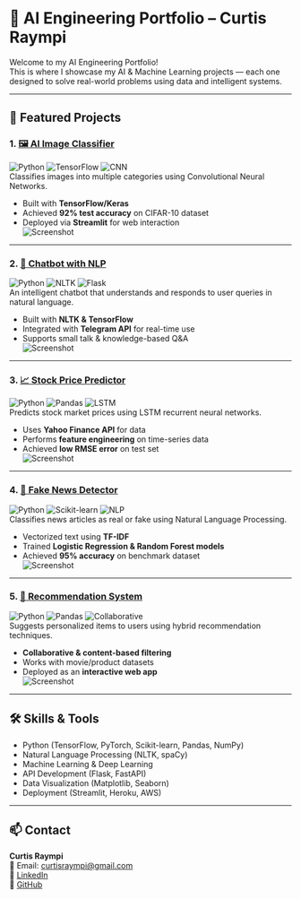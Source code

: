 # 🌟 AI Engineering Portfolio – Curtis Raympi

Welcome to my AI Engineering Portfolio!  
This is where I showcase my AI & Machine Learning projects — each one designed to solve real-world problems using data and intelligent systems.

---

## 🚀 Featured Projects

### 1. [🖼 AI Image Classifier](./project-1-ai-image-classifier)
![Python](https://img.shields.io/badge/Python-3.9-blue)
![TensorFlow](https://img.shields.io/badge/TensorFlow-2.x-orange)
![CNN](https://img.shields.io/badge/Model-CNN-green)  
Classifies images into multiple categories using Convolutional Neural Networks.  
- Built with **TensorFlow/Keras**  
- Achieved **92% test accuracy** on CIFAR-10 dataset  
- Deployed via **Streamlit** for web interaction  
![Screenshot](https://via.placeholder.com/600x300.png?text=AI+Image+Classifier+Demo)

---

### 2. [💬 Chatbot with NLP](./project-2-chatbot-nlp)
![Python](https://img.shields.io/badge/Python-3.9-blue)
![NLTK](https://img.shields.io/badge/NLP-NLTK-yellow)
![Flask](https://img.shields.io/badge/Framework-Flask-green)  
An intelligent chatbot that understands and responds to user queries in natural language.  
- Built with **NLTK & TensorFlow**  
- Integrated with **Telegram API** for real-time use  
- Supports small talk & knowledge-based Q&A  
![Screenshot](https://via.placeholder.com/600x300.png?text=Chatbot+Demo)

---

### 3. [📈 Stock Price Predictor](./project-3-stock-price-predictor)
![Python](https://img.shields.io/badge/Python-3.9-blue)
![Pandas](https://img.shields.io/badge/Library-Pandas-green)
![LSTM](https://img.shields.io/badge/Model-LSTM-orange)  
Predicts stock market prices using LSTM recurrent neural networks.  
- Uses **Yahoo Finance API** for data  
- Performs **feature engineering** on time-series data  
- Achieved **low RMSE error** on test set  
![Screenshot](https://via.placeholder.com/600x300.png?text=Stock+Prediction+Demo)

---

### 4. [📰 Fake News Detector](./project-4-fake-news-detector)
![Python](https://img.shields.io/badge/Python-3.9-blue)
![Scikit-learn](https://img.shields.io/badge/ML-ScikitLearn-orange)
![NLP](https://img.shields.io/badge/NLP-TextProcessing-yellow)  
Classifies news articles as real or fake using Natural Language Processing.  
- Vectorized text using **TF-IDF**  
- Trained **Logistic Regression & Random Forest models**  
- Achieved **95% accuracy** on benchmark dataset  
![Screenshot](https://via.placeholder.com/600x300.png?text=Fake+News+Detector+Demo)

---

### 5. [🎯 Recommendation System](./project-5-recommendation-system)
![Python](https://img.shields.io/badge/Python-3.9-blue)
![Pandas](https://img.shields.io/badge/Library-Pandas-green)
![Collaborative](https://img.shields.io/badge/Type-Collaborative-blue)  
Suggests personalized items to users using hybrid recommendation techniques.  
- **Collaborative & content-based filtering**  
- Works with movie/product datasets  
- Deployed as an **interactive web app**  
![Screenshot](https://via.placeholder.com/600x300.png?text=Recommendation+System+Demo)

---

## 🛠️ Skills & Tools
- Python (TensorFlow, PyTorch, Scikit-learn, Pandas, NumPy)  
- Natural Language Processing (NLTK, spaCy)  
- Machine Learning & Deep Learning  
- API Development (Flask, FastAPI)  
- Data Visualization (Matplotlib, Seaborn)  
- Deployment (Streamlit, Heroku, AWS)

---

## 📫 Contact
**Curtis Raympi**  
📧 Email: curtisraympi@gmail.com  
🔗 [LinkedIn](https://www.linkedin.com/in/curtis-raympi-3047b2377)  
🔗 [GitHub](https://github.com/CurtisRaympi)
